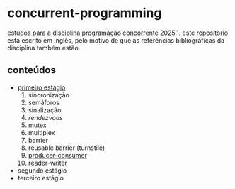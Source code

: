 # concurrent-programming
estudos para a disciplina programação concorrente 2025.1. este repositório está escrito em inglês, pelo motivo de que as referências bibliográficas da disciplina também estão.  

## conteúdos
- [primeiro estágio](/primeiroEstagio/README.md)
  1. sincronização
  2. semáforos
  3. sinalização
  4. *rendezvous*
  5. mutex
  6. multiplex
  7. barrier
  8. reusable barrier (turnstile)
  9. [producer-consumer](/primeiroEstagio/producer-consumer.md)
  10. reader-writer
- segundo estágio
- terceiro estágio